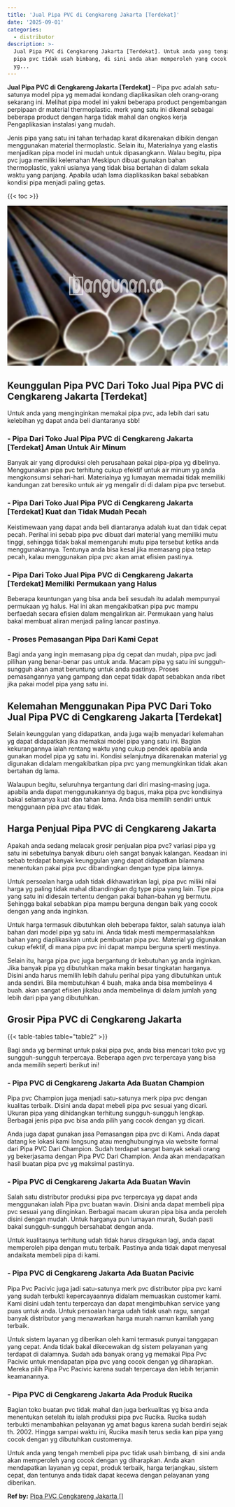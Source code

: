 ```yaml
---
title: 'Jual Pipa PVC di Cengkareng Jakarta [Terdekat]'
date: '2025-09-01'
categories:
  - distributor
description: >-
  Jual Pipa PVC di Cengkareng Jakarta [Terdekat]. Untuk anda yang tengah membeli
  pipa pvc tidak usah bimbang, di sini anda akan memperoleh yang cocok dengan
  yg...
---
```


**Jual Pipa PVC di Cengkareng Jakarta \[Terdekat\]** – Pipa pvc adalah satu-satunya model pipa yg memadai kondang diaplikasikan oleh orang-orang sekarang ini. Melihat pipa model ini yakni beberapa product pengembangan perpipaan dr material thermoplastic. merk yang satu ini dikenal sebagai beberapa product dengan harga tidak mahal dan ongkos kerja Pengaplikasian instalasi yang mudah.

Jenis pipa yang satu ini tahan terhadap karat dikarenakan dibikin dengan menggunakan material thermoplastic. Selain itu, Materialnya yang elastis menjadikan pipa model ini mudah untuk dipasangkann. Walau begitu, pipa pvc juga memiliki kelemahan Meskipun dibuat gunakan bahan thermoplastic, yakni usianya yang tidak bisa bertahan di dalam sekala waktu yang panjang. Apabila udah lama diaplikasikan bakal sebabkan kondisi pipa menjadi paling getas.

{{< toc >}}

![Jual Pipa PVC di Cengkareng Jakarta [Terdekat]](/images/jaul-pipa-pvc-33.png)

## Keunggulan Pipa PVC Dari Toko Jual Pipa PVC di Cengkareng Jakarta \[Terdekat\]

Untuk anda yang menginginkan memakai pipa pvc, ada lebih dari satu kelebihan yg dapat anda beli diantaranya sbb!

### \- Pipa Dari Toko Jual Pipa PVC di Cengkareng Jakarta \[Terdekat\] Aman Untuk Air Minum

Banyak air yang diproduksi oleh perusahaan pakai pipa-pipa yg dibelinya. Menggunakan pipa pvc terhitung cukup efektif untuk air minum yg anda mengkonsumsi sehari-hari. Materialnya yg lumayan memadai tidak memiliki kandungan zat beresiko untuk air yg mengalir di di dalam pipa pvc tersebut.

### \- Pipa Dari Toko Jual Pipa PVC di Cengkareng Jakarta \[Terdekat\] Kuat dan Tidak Mudah Pecah

Keistimewaan yang dapat anda beli diantaranya adalah kuat dan tidak cepat pecah. Perihal ini sebab pipa pvc dibuat dari material yang memiliki mutu tinggi, sehingga tidak bakal memengaruhi mutu pipa tersebut ketika anda menggunakannya. Tentunya anda bisa kesal jika memasang pipa tetap pecah, kalau menggunakan pipa pvc akan amat efisien pastinya.

### \- Pipa Dari Toko Jual Pipa PVC di Cengkareng Jakarta \[Terdekat\] Memiliki Permukaan yang Halus

Beberapa keuntungan yang bisa anda beli sesudah itu adalah mempunyai permukaan yg halus. Hal ini akan mengakibatkan pipa pvc mampu berfaedah secara efisien dalam mengalirkan air. Permukaan yang halus bakal membuat aliran menjadi paling lancar pastinya.

### \- Proses Pemasangan Pipa Dari Kami Cepat

Bagi anda yang ingin memasang pipa dg cepat dan mudah, pipa pvc jadi pilihan yang benar-benar pas untuk anda. Macam pipa yg satu ini sungguh-sungguh akan amat beruntung untuk anda pastinya. Proses pemasangannya yang gampang dan cepat tidak dapat sebabkan anda ribet jika pakai model pipa yang satu ini.

## Kelemahan Menggunakan Pipa PVC Dari Toko Jual Pipa PVC di Cengkareng Jakarta \[Terdekat\]

Selain keunggulan yang didapatkan, anda juga wajib menyadari kelemahan yg dapat didapatkan jika memakai model pipa yang satu ini. Bagian kekurangannya ialah rentang waktu yang cukup pendek apabila anda gunakan model pipa yg satu ini. Kondisi selanjutnya dikarenakan material yg digunakan didalam mengakibatkan pipa pvc yang memungkinkan tidak akan bertahan dg lama.

Walaupun begitu, seluruhnya tergantung dari diri masing-masing juga. apabila anda dapat menggunakannya dg bagus, maka pipa pvc kondisinya bakal selamanya kuat dan tahan lama. Anda bisa memilih sendiri untuk menggunaan pipa pvc atau tidak.

## Harga Penjual Pipa PVC di Cengkareng Jakarta

Apakah anda sedang melacak grosir penjualan pipa pvc? variasi pipa yg satu ini sebetulnya banyak diburu oleh sangat banyak kalangan. Keadaan ini sebab terdapat banyak keunggulan yang dapat didapatkan bilamana menentukan pakai pipa pvc dibandingkan dengan type pipa lainnya.

Untuk persoalan harga udah tidak dikhawatirkan lagi, pipa pvc miliki nilai harga yg paling tidak mahal dibandingkan dg type pipa yang lain. Tipe pipa yang satu ini didesain tertentu dengan pakai bahan-bahan yg bermutu. Sehingga bakal sebabkan pipa mampu berguna dengan baik yang cocok dengan yang anda inginkan.

Untuk harga termasuk dibutuhkan oleh beberapa faktor, salah satunya ialah bahan dari model pipa yg satu ini. Anda tidak mesti mempermasalahkan bahan yang diaplikasikan untuk pembuatan pipa pvc. Material yg digunakan cukup efektif, di mana pipa pvc ini dapat mampu berguna sperti mestinya.

Selain itu, harga pipa pvc juga bergantung dr kebutuhan yg anda inginkan. Jika banyak pipa yg dibutuhkan maka makin besar tingkatan harganya. Disini anda harus memilih lebih dahulu perihal pipa yang dibutuhkan untuk anda sendiri. Bila membutuhkan 4 buah, maka anda bisa membelinya 4 buah. akan sangat efisien jikalau anda membelinya di dalam jumlah yang lebih dari pipa yang dibutuhkan.

## Grosir Pipa PVC di Cengkareng Jakarta

{{< table-tables table="table2" >}}

Bagi anda yg berminat untuk pakai pipa pvc, anda bisa mencari toko pvc yg sungguh-sungguh terpercaya. Beberapa agen pvc terpercaya yang bisa anda memilih seperti berikut ini!

### \- Pipa PVC di Cengkareng Jakarta Ada Buatan Champion

Pipa pvc Champion juga menjadi satu-satunya merk pipa pvc dengan kualitas terbaik. Disini anda dapat mebeli pipa pvc sesuai yang dicari. Ukuran pipa yang dihidangkan terhitung sungguh-sungguh lengkap. Berbagai jenis pipa pvc bisa anda pilih yang cocok dengan yg dicari.

Anda juga dapat gunakan jasa Pemasangan pipa pvc di Kami. Anda dapat datang ke lokasi kami langsung atau menghubunginya via website formal dari Pipa PVC Dari Champion. Sudah terdapat sangat banyak sekali orang yg bekerjasama dengan Pipa PVC Dari Champion. Anda akan mendapatkan hasil buatan pipa pvc yg maksimal pastinya.

### \- Pipa PVC di Cengkareng Jakarta Ada Buatan Wavin

Salah satu distributor produksi pipa pvc terpercaya yg dapat anda menggunakan ialah Pipa pvc buatan wavin. Disini anda dapat membeli pipa pvc sesuai yang diinginkan. Berbagai macam ukuran pipa bisa anda peroleh disini dengan mudah. Untuk harganya pun lumayan murah, Sudah pasti bakal sungguh-sungguh bersahabat dengan anda.

Untuk kualitasnya terhitung udah tidak harus diragukan lagi, anda dapat memperoleh pipa dengan mutu terbaik. Pastinya anda tidak dapat menyesal andaikata membeli pipa di kami.

### \- Pipa PVC di Cengkareng Jakarta Ada Buatan Pacivic

Pipa Pvc Pacivic juga jadi satu-satunya merk pvc distributor pipa pvc kami yang sudah terbukti kepercayaannya didalam memuaskan customer kami. Kami disini udah tentu terpercaya dan dapat mengimbuhkan service yang puas untuk anda. Untuk persoalan harga udah tidak usah ragu, sangat banyak distributor yang menawarkan harga murah namun kamilah yang terbaik.

Untuk sistem layanan yg diberikan oleh kami termasuk punyai tanggapan yang cepat. Anda tidak bakal dikecewakan dg sistem pelayanan yang terdapat di dalamnya. Sudah ada banyak orang yg memakai Pipa Pvc Pacivic untuk mendapatan pipa pvc yang cocok dengan yg diharapkan. Mereka pilih Pipa Pvc Pacivic karena sudah terpercaya dan lebih terjamin keamanannya.

### \- Pipa PVC di Cengkareng Jakarta Ada Produk Rucika

Bagian toko buatan pvc tidak mahal dan juga berkualitas yg bisa anda menentukan setelah itu ialah produksi pipa pvc Rucika. Rucika sudah terbukti menambahkan pelayanan yg amat bagus karena sudah berdiri sejak th. 2002. Hingga sampai waktu ini, Rucika masih terus sedia kan pipa yang cocok dengan yg dibutuhkan customernya.

Untuk anda yang tengah membeli pipa pvc tidak usah bimbang, di sini anda akan memperoleh yang cocok dengan yg diharapkan. Anda akan mendapatkan layanan yg cepat, produk terbaik, harga terjangkau, sistem cepat, dan tentunya anda tidak dapat kecewa dengan pelayanan yang diberikan.

**Ref by:** [Pipa PVC Cengkareng Jakarta []](https://id.wikipedia.org/wiki/Pipa)
